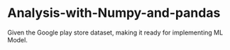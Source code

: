 # Analysis-with-Numpy-and-pandas
Given the Google play store dataset, making it ready for implementing ML Model.
